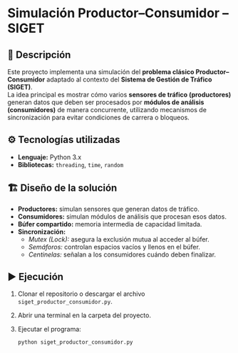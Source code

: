 # Simulación Productor–Consumidor – SIGET

## 📌 Descripción
Este proyecto implementa una simulación del **problema clásico Productor–Consumidor** adaptado al contexto del **Sistema de Gestión de Tráfico (SIGET)**.  
La idea principal es mostrar cómo varios **sensores de tráfico (productores)** generan datos que deben ser procesados por **módulos de análisis (consumidores)** de manera concurrente, utilizando mecanismos de sincronización para evitar condiciones de carrera o bloqueos.

## ⚙️ Tecnologías utilizadas
- **Lenguaje:** Python 3.x  
- **Bibliotecas:** `threading`, `time`, `random`  

## 🏗️ Diseño de la solución
- **Productores:** simulan sensores que generan datos de tráfico.  
- **Consumidores:** simulan módulos de análisis que procesan esos datos.  
- **Búfer compartido:** memoria intermedia de capacidad limitada.  
- **Sincronización:**  
  - *Mutex (Lock):* asegura la exclusión mutua al acceder al búfer.  
  - *Semáforos:* controlan espacios vacíos y llenos en el búfer.  
  - *Centinelas:* señalan a los consumidores cuándo deben finalizar.  

## ▶️ Ejecución
1. Clonar el repositorio o descargar el archivo `siget_productor_consumidor.py`.
2. Abrir una terminal en la carpeta del proyecto.
3. Ejecutar el programa:

   ```bash
   python siget_productor_consumidor.py
